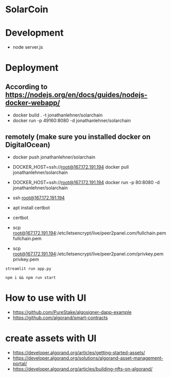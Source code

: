 # SolarCoin
# Development
- node server.js

# Deployment
## According to https://nodejs.org/en/docs/guides/nodejs-docker-webapp/
- docker build . -t jonathanlehner/solarchain
- docker run -p 49160:8080 -d jonathanlehner/solarchain
## remotely (make sure you installed docker on DigitalOcean)
- docker push jonathanlehner/solarchain
- DOCKER_HOST=ssh://root@167.172.191.194 docker pull jonathanlehner/solarchain
- DOCKER_HOST=ssh://root@167.172.191.194 docker run -p 80:8080 -d jonathanlehner/solarchain

- ssh root@167.172.191.194
- apt install certbot
- certbot
- scp root@167.172.191.194:/etc/letsencrypt/live/peer2panel.com/fullchain.pem fullchain.pem
- scp root@167.172.191.194:/etc/letsencrypt/live/peer2panel.com/privkey.pem privkey.pem

`streamlit run app.py`

`npm i && npm run start`

# How to use with UI
- https://github.com/PureStake/algosigner-dapp-example 
- https://github.com/algorand/smart-contracts

# create assets with UI
- https://developer.algorand.org/articles/getting-started-assets/
- https://developer.algorand.org/solutions/algorand-asset-management-portal/
- https://developer.algorand.org/articles/building-nfts-on-algorand/
